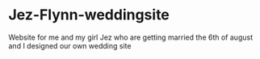 # Jez-Flynn-weddingsite
Website for me and my girl Jez who are getting married the 6th of august and I designed our own wedding site
